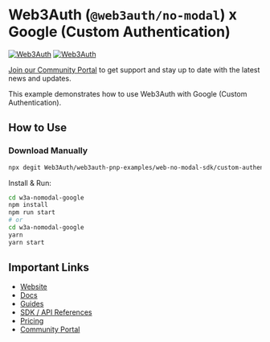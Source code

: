 # Web3Auth (`@web3auth/no-modal`) x Google (Custom Authentication)

[![Web3Auth](https://img.shields.io/badge/Web3Auth-SDK-blue)](https://web3auth.io/docs/sdk/pnp/web/no-modal)
[![Web3Auth](https://img.shields.io/badge/Web3Auth-Community-cyan)](https://community.web3auth.io)

[Join our Community Portal](https://community.web3auth.io/) to get support and stay up to date with the latest news and updates.

This example demonstrates how to use Web3Auth with Google (Custom Authentication).

## How to Use

### Download Manually

```bash
npx degit Web3Auth/web3auth-pnp-examples/web-no-modal-sdk/custom-authentication/google-react-no-modal-example w3a-nomodal-google
```

Install & Run:

```bash
cd w3a-nomodal-google
npm install
npm run start
# or
cd w3a-nomodal-google
yarn
yarn start
```

## Important Links

- [Website](https://web3auth.io)
- [Docs](https://web3auth.io/docs)
- [Guides](https://web3auth.io/docs/content-hub?type=guides)
- [SDK / API References](https://web3auth.io/docs/sdk)
- [Pricing](https://web3auth.io/pricing.html)
- [Community Portal](https://community.web3auth.io)
